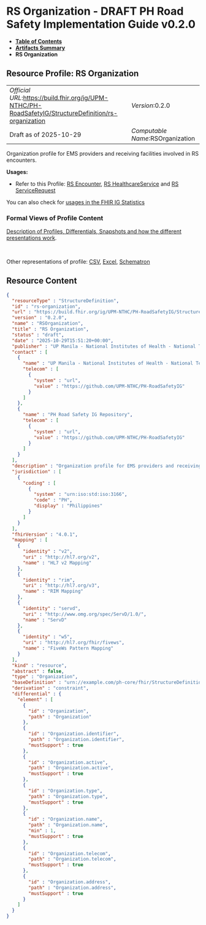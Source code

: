 # RS Organization - DRAFT PH Road Safety Implementation Guide v0.2.0

* [**Table of Contents**](toc.md)
* [**Artifacts Summary**](artifacts.md)
* **RS Organization**

## Resource Profile: RS Organization 

| | |
| :--- | :--- |
| *Official URL*:https://build.fhir.org/ig/UPM-NTHC/PH-RoadSafetyIG/StructureDefinition/rs-organization | *Version*:0.2.0 |
| Draft as of 2025-10-29 | *Computable Name*:RSOrganization |

 
Organization profile for EMS providers and receiving facilities involved in RS encounters. 

**Usages:**

* Refer to this Profile: [RS Encounter](StructureDefinition-rs-encounter.md), [RS HealthcareService](StructureDefinition-rs-healthcare-service.md) and [RS ServiceRequest](StructureDefinition-rs-service-request.md)

You can also check for [usages in the FHIR IG Statistics](https://packages2.fhir.org/xig/example.fhir.ph.roadsafety|current/StructureDefinition/rs-organization)

### Formal Views of Profile Content

 [Description of Profiles, Differentials, Snapshots and how the different presentations work](http://build.fhir.org/ig/FHIR/ig-guidance/readingIgs.html#structure-definitions). 

 

Other representations of profile: [CSV](StructureDefinition-rs-organization.csv), [Excel](StructureDefinition-rs-organization.xlsx), [Schematron](StructureDefinition-rs-organization.sch) 



## Resource Content

```json
{
  "resourceType" : "StructureDefinition",
  "id" : "rs-organization",
  "url" : "https://build.fhir.org/ig/UPM-NTHC/PH-RoadSafetyIG/StructureDefinition/rs-organization",
  "version" : "0.2.0",
  "name" : "RSOrganization",
  "title" : "RS Organization",
  "status" : "draft",
  "date" : "2025-10-29T15:51:20+00:00",
  "publisher" : "UP Manila - National Institutes of Health - National Telehealth Center",
  "contact" : [
    {
      "name" : "UP Manila - National Institutes of Health - National Telehealth Center",
      "telecom" : [
        {
          "system" : "url",
          "value" : "https://github.com/UPM-NTHC/PH-RoadSafetyIG"
        }
      ]
    },
    {
      "name" : "PH Road Safety IG Repository",
      "telecom" : [
        {
          "system" : "url",
          "value" : "https://github.com/UPM-NTHC/PH-RoadSafetyIG"
        }
      ]
    }
  ],
  "description" : "Organization profile for EMS providers and receiving facilities involved in RS encounters.",
  "jurisdiction" : [
    {
      "coding" : [
        {
          "system" : "urn:iso:std:iso:3166",
          "code" : "PH",
          "display" : "Philippines"
        }
      ]
    }
  ],
  "fhirVersion" : "4.0.1",
  "mapping" : [
    {
      "identity" : "v2",
      "uri" : "http://hl7.org/v2",
      "name" : "HL7 v2 Mapping"
    },
    {
      "identity" : "rim",
      "uri" : "http://hl7.org/v3",
      "name" : "RIM Mapping"
    },
    {
      "identity" : "servd",
      "uri" : "http://www.omg.org/spec/ServD/1.0/",
      "name" : "ServD"
    },
    {
      "identity" : "w5",
      "uri" : "http://hl7.org/fhir/fivews",
      "name" : "FiveWs Pattern Mapping"
    }
  ],
  "kind" : "resource",
  "abstract" : false,
  "type" : "Organization",
  "baseDefinition" : "urn://example.com/ph-core/fhir/StructureDefinition/ph-core-organization",
  "derivation" : "constraint",
  "differential" : {
    "element" : [
      {
        "id" : "Organization",
        "path" : "Organization"
      },
      {
        "id" : "Organization.identifier",
        "path" : "Organization.identifier",
        "mustSupport" : true
      },
      {
        "id" : "Organization.active",
        "path" : "Organization.active",
        "mustSupport" : true
      },
      {
        "id" : "Organization.type",
        "path" : "Organization.type",
        "mustSupport" : true
      },
      {
        "id" : "Organization.name",
        "path" : "Organization.name",
        "min" : 1,
        "mustSupport" : true
      },
      {
        "id" : "Organization.telecom",
        "path" : "Organization.telecom",
        "mustSupport" : true
      },
      {
        "id" : "Organization.address",
        "path" : "Organization.address",
        "mustSupport" : true
      }
    ]
  }
}

```

